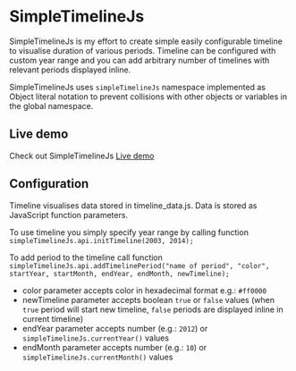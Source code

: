 SimpleTimelineJs
================
SimpleTimelineJs is my effort to create simple easily configurable
timeline to visualise duration of various periods. Timeline can be configured
with custom year range and you can add arbitrary number of timelines 
with relevant periods displayed inline.


SimpleTimelineJs uses `simpleTimelineJs` namespace implemented 
as Object literal notation to prevent collisions with other objects 
or variables in the global namespace.

Live demo
---------
Check out SimpleTimelineJs [Live demo](http://htmlpreview.github.io/?https://github.com/tomastrajan/simpleTimelineJs/blob/master/index.html)

Configuration
-------------
Timeline visualises data stored in timeline_data.js. Data is stored
as JavaScript function parameters. 

To use timeline you simply specify year range by calling function `simpleTimelineJs.api.initTimeline(2003, 2014);`

To add period to the timeline call function `simpleTimelineJs.api.addTimelinePeriod("name of period", "color", startYear, startMonth, endYear, endMonth, newTimeline);` 

   * color parameter accepts color in hexadecimal format e.g.: `#ff0000`
   * newTimeline parameter accepts boolean `true` or `false` values (when `true` period will start new timeline, `false` periods are displayed inline in current timeline)
   * endYear parameter accepts number (e.g.: `2012`) or `simpleTimelineJs.currentYear()` values
   * endMonth parameter accepts number (e.g.: `10`) or `simpleTimelineJs.currentMonth()` values




